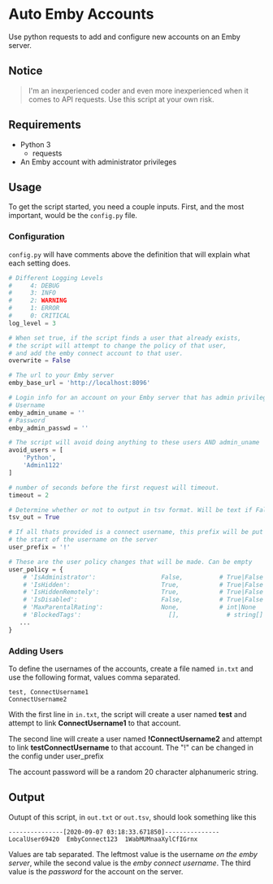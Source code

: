# Auto Emby Accounts

Use python requests to add and configure new accounts on an Emby server.

## Notice

>I'm an inexperienced coder and even more inexperienced when it comes to API requests. Use this script at your own risk.

## Requirements

* Python 3
  * requests
* An Emby account with administrator privileges

## Usage

To get the script started, you need a couple inputs. First, and the most important, would be the `config.py` file.

### Configuration

`config.py` will have comments above the definition that will explain what each setting does.

```python
# Different Logging Levels
#     4: DEBUG
#     3: INFO
#     2: WARNING
#     1: ERROR
#     0: CRITICAL
log_level = 3

# When set true, if the script finds a user that already exists,
# the script will attempt to change the policy of that user,
# and add the emby connect account to that user.
overwrite = False

# The url to your Emby server
emby_base_url = 'http://localhost:8096'

# Login info for an account on your Emby server that has admin privileges
# Username
emby_admin_uname = ''
# Password
emby_admin_passwd = ''

# The script will avoid doing anything to these users AND admin_uname
avoid_users = [
    'Python',
    'Admin1122'
]

# number of seconds before the first request will timeout.
timeout = 2

# Determine whether or not to output in tsv format. Will be text if False
tsv_out = True

# If all thats provided is a connect username, this prefix will be put at
# the start of the username on the server
user_prefix = '!'

# These are the user policy changes that will be made. Can be empty
user_policy = {
    # 'IsAdministrator':                  False,          # True|False
    # 'IsHidden':                         True,           # True|False
    # 'IsHiddenRemotely':                 True,           # True|False
    # 'IsDisabled':                       False,          # True|False
    # 'MaxParentalRating':	              None,           # int|None
    # 'BlockedTags':	                    [],             # string[]
   ...
}
```

### Adding Users

To define the usernames of the accounts, create a file named `in.txt` and use the following format, values comma separated.

```text
test, ConnectUsername1
ConnectUsername2
```

 With the first line in `in.txt`, the script will create a user named **test** and attempt to link **ConnectUsername1** to that account.

The second line will create a user named **!ConnectUsername2** and attempt to link **testConnectUsername** to that account. The "!" can be changed in the config under user_prefix

The account password will be a random 20 character alphanumeric string.

## Output

Outupt of this script, in `out.txt` or `out.tsv`, should look something like this

```tsv
---------------[2020-09-07 03:18:33.671850]---------------
LocalUser69420	EmbyConnect123	1WabMUMnaaXylCfIGrnx
```

Values are tab separated. The leftmost value is the username *on the emby server*, while the second value is the *emby connect username*. The third value is the *password* for the account on the server.
